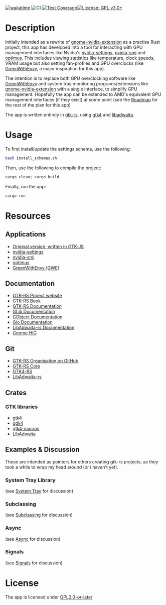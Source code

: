 <!--
SPDX-FileCopyrightText: 2022 Deren Vural
SPDX-License-Identifier: GPL-3.0-or-later
-->

[![wakatime](https://wakatime.com/badge/user/8ce81774-1d46-4c72-8a15-b5cf4032138f/project/64d5b278-0a3f-4b93-9a34-5cf88c7a8a3a.svg)](https://wakatime.com/badge/user/8ce81774-1d46-4c72-8a15-b5cf4032138f/project/64d5b278-0a3f-4b93-9a34-5cf88c7a8a3a) ![CI](https://github.com/derenv/gtk4-nvidia-monitor-rust/actions/workflows/rust.yml/badge.svg) [![Test Coverage](https://codecov.io/gh/derenv/gtk4-nvidia-monitor-rust/branch/main/graph/badge.svg?token=PHDU5O3VFZ)](https://codecov.io/gh/derenv/gtk4-nvidia-monitor-rust)[![License: GPL v3.0+](https://img.shields.io/badge/License-GPL%20v3-blue.svg)](http://www.gnu.org/licenses/gpl-3.0)

# Description
Initially intended as a rewrite of [gnome-nvidia-extension](https://github.com/ethanwharris/gnome-nvidia-extension) as a practise Rust project, this app has developed into a tool for interacting with GPU management interfaces like Nvidia's [nvidia-settings](https://github.com/NVIDIA/nvidia-settings), [nvidia-smi](https://developer.nvidia.com/nvidia-system-management-interface) and [optimus](https://www.nvidia.com/en-gb/geforce/technologies/optimus/). This includes viewing statistics like temperature, clock speeds, VRAM usage but also setting fan-profiles and GPU overclocks (like [GreenWithEnvy](https://gitlab.com/leinardi/gwe/), a major inspiration for this app).

The intention is to replace both GPU overclocking software like [GreenWithEnvy](https://gitlab.com/leinardi/gwe/) and system tray monitoring programs/extensions like [gnome-nvidia-extension](https://github.com/ethanwharris/gnome-nvidia-extension) with a single interface, to simplify GPU management. Hopefully the app can be extended to AMD's equivalent GPU management interfaces (if they exist) at some point (see the [Roadmap](docs/ROADMAP.md) for the rest of the plan for this app)

The app is written entirely in [gtk-rs](https://gtk-rs.org/), using [gtk4](https://github.com/gtk-rs/gtk4-rs) and [libadwaita](https://world.pages.gitlab.gnome.org/Rust/libadwaita-rs/).

# Usage
To first install/update the settings schema, use the following:
```bash
bash install_schemas.sh
```

Then, use the following to compile the project:
```bash
cargo clean; cargo build
```

Finally, run the app:
```bash
cargo run
```

# Resources
## Applications
- [Original version, written in GTK-JS](https://github.com/ethanwharris/gnome-nvidia-extension)
- [nvidia-settings](https://github.com/NVIDIA/nvidia-settings)
- [nvidia-smi](https://developer.nvidia.com/nvidia-system-management-interface)
- [optimus](https://www.nvidia.com/en-gb/geforce/technologies/optimus/)
- [GreenWithEnvy (GWE)]()
## Documentation
- [GTK-RS Project website](https://gtk-rs.org/)
- [GTK-RS Book](https://gtk-rs.org/gtk4-rs/stable/latest/book/introduction.html)
- [GTK-RS Documentation](https://gtk-rs.org/gtk-rs-core/stable/latest/docs/)
- [GLib Documentation](https://docs.gtk.org/glib/index.html)
- [GObject Documentation](https://docs.gtk.org/gobject/index.html)
- [Gio Documentation](https://docs.gtk.org/gio/index.html)
- [LibAdwaita-rs Documentation](https://relm4.org/docs/stable/libadwaita/index.html)
- [Gnome HIG](https://developer.gnome.org/hig/index.html)
## Git
- [GTK-RS Organisation on GitHub](https://github.com/gtk-rs)
- [GTK-RS Core](https://github.com/gtk-rs/gtk-rs-core)
- [GTK4-RS](https://github.com/gtk-rs/gtk4-rs)
- [LibAdwaita-rs](https://world.pages.gitlab.gnome.org/Rust/libadwaita-rs/)

## Crates
### GTK libraries
- [gtk4](https://crates.io/crates/gtk4)
- [gdk4](https://crates.io/crates/gdk4)
- [gtk4-macros](https://crates.io/crates/gtk4-macros)
- [LibAdwaita](https://crates.io/crates/libadwaita)

## Examples & Discussion
These are intended as pointers for others creating gtk-rs projects, as they took a while to wrap my head around (or i haven't yet).
### System Tray Library
(see [System Tray](docs/system_tray.md) for discussion)
### Subclassing
(see [Subclassing](docs/subclassing.md) for discussion)
### Async
(see [Async](docs/async.md) for discussion)
### Signals
(see [Signals](docs/signals.md) for discussion)

# License
The app is licensed under [GPL3.0-or-later](https://spdx.org/licenses/GPL-3.0-or-later.html)
